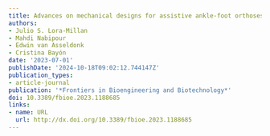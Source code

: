```yaml
---
title: Advances on mechanical designs for assistive ankle-foot orthoses
authors:
- Julio S. Lora-Millan
- Mahdi Nabipour
- Edwin van Asseldonk
- Cristina Bayón
date: '2023-07-01'
publishDate: '2024-10-18T09:02:12.744147Z'
publication_types:
- article-journal
publication: '*Frontiers in Bioengineering and Biotechnology*'
doi: 10.3389/fbioe.2023.1188685
links:
- name: URL
  url: http://dx.doi.org/10.3389/fbioe.2023.1188685
---
```

